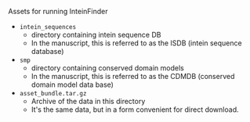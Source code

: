 Assets for running InteinFinder

- `intein_sequences`
  - directory containing intein sequence DB
  - In the manuscript, this is referred to as the ISDB (intein sequence database)
- `smp`
  - directory containing conserved domain models
  - In the manuscript, this is referred to as the CDMDB (conserved domain model data base)
- `asset_bundle.tar.gz`
  - Archive of the data in this directory
  - It's the same data, but in a form convenient for direct download.
